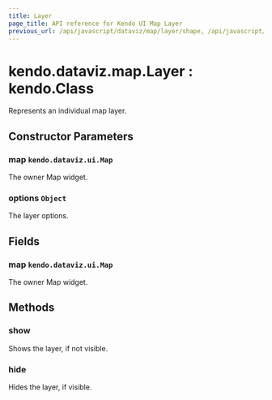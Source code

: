 ```yaml
---
title: Layer
page_title: API reference for Kendo UI Map Layer
previous_url: /api/javascript/dataviz/map/layer/shape, /api/javascript/dataviz/ui/map
---
```


# kendo.dataviz.map.Layer : kendo.Class
Represents an individual map layer.

## Constructor Parameters

### map `kendo.dataviz.ui.Map`
The owner Map widget.

### options `Object`
The layer options.

## Fields

### map `kendo.dataviz.ui.Map`
The owner Map widget.

## Methods

### show
Shows the layer, if not visible.

### hide
Hides the layer, if visible.
